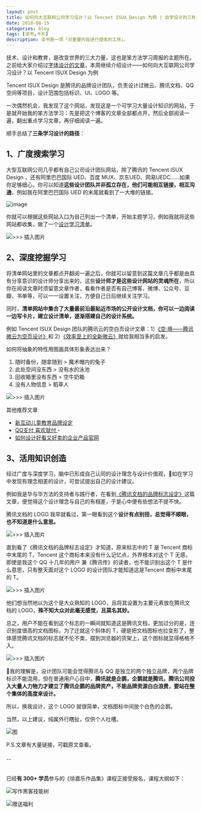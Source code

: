 ```yaml
---
layout: post
title: 如何向大互联网公司学习设计？以 Tencent ISUX Design 为例 | 自学设计的三种方法，附资源索引
date: 2018-08-15
categories: blog
tags: [读书,卡片]
description: 读书是一项「对重要内容进行提炼的工序」。
---
```



技术、设计和教育，是改变世界的三大力量，这也是笨方法学习周报的主题所在。 之前给大家介绍过[字体设计的文章](http://mp.weixin.qq.com/s?__biz=MzA4MTQ0NDQxNg==&mid=2650639705&idx=1&sn=dac7470a86db0b7be29fb882de54e84c&chksm=879dc676b0ea4f6080da9d0932c7638884d25e321d91d89de221586029268e8a48409f5409e6#rd)，本周继续介绍设计——如何向大互联网公司学习设计？以 Tencent ISUX Design 为例

Tencent ISUX Design 是腾讯的品牌设计团队，负责设计过微云、腾讯文档、QQ 空间等项目，设计范围包括标识、UI、LOGO 等。

一次偶然机会，我发现了这个网站，发现这是一个可学习大量设计知识的网站，于是就开始我的笨方法学习：先是把这个博客的文章全部都点开，然后全部阅读一遍，翻出重点学习文章，再仔细阅读一遍。

顺手总结了**三条学习设计的路径**：

## 1、广度搜索学习

大型互联网公司几乎都有自己公司设计团队网站，除了腾讯的 Tencent ISUX Design ，还有阿里巴巴国际 UED、百度 MUX、京东UED、网易UEDC……如果你足够细心，你可以知道**这些设计团队并非孤立存在，他们可能相互链接，相互沟通**，例如我在阿里巴巴国际 UED 的末尾就看到了一大堆的链接。

![image](http://upload-images.jianshu.io/upload_images/32598-bd142eca4f3a3eb6?imageMogr2/auto-orient/strip%7CimageView2/2/w/1240)

你就可以根据这些网站入口为自己列出一个清单，开始主题学习，例如我就将这些网站都收集，做了一个[设计学习清单](https://github.com/cnfeat/GoodThingList/blob/master/GoodDesign.md)。

![>>> 插入图片 ](http://upload-images.jianshu.io/upload_images/32598-f0eb70f46e3f1c0b?imageMogr2/auto-orient/strip%7CimageView2/2/w/1240)


## 2、深度挖掘学习

将清单网站里的文章都点开翻阅一遍之后，你就可以留意到这篇文章几乎都是由具有分享意识的设计师分享出来的，这些**设计师才是这些设计网站的灵魂所在**，所以你在阅读文章时须留意文章作者，看看作者是否有自己博客、微博、公众号、豆瓣、书单等，可以一一设置关注，方便自己日后继续关注学习。

同时，**清单网站中集合了大量最前沿最贴近市场的公开设计文档，你可以一边阅读一边写卡片，建立设计清单，逐渐搭建自己的设计系统。**

例如 Tencent ISUX Design 团队的腾讯云的空白页设计文章：1）[《空·境——腾讯微云为空页设计》](https://isux.tencent.com/articles/weiyun-empty-states-design.html)和 2）[《效率至上的全新微云》](https://isux.tencent.com/articles/108.html)就给我相当多的启发。

如何将抽象的特性用图画具体形象表达出来？

1. 随时备份，随拿随到 > 魔术帽内的兔子
2. 此处空间没东西 > 没有水的泳池
3. 回收箱里没有东西 > 空牛奶箱
4. 没有人物信息 > 稻草人

![>>> 插入图片 ](http://upload-images.jianshu.io/upload_images/32598-df84949a1501b12c?imageMogr2/auto-orient/strip%7CimageView2/2/w/1240)

其他推荐文章

- [新互动儿童教育品牌设定](https://isux.tencent.com/articles/abcmouse-brand.html) 
- [QQ支付 喜欢就付 ](https://isux.tencent.com/articles/qqpay.html)- 
- [如何设计好看又好卖的企业产品官网](https://isux.tencent.com/articles/76.html) 


##  3、活用知识创造

经过广度与深度学习，脑中已形成自己认同的设计理念与设计价值观，如在学习中发现有理念相差的设计，可尝试提出自己的设计建议。

例如我是华与华方法的支持者与践行者，在看到[《腾讯文档的品牌标志设定》](https://isux.tencent.com/articles/tencent-docs.html)这篇文章，便觉得这个设计理念与自己的有相差，于是心中便有些想法不提不快。

腾讯文档的 LOGO 我早就看过，第一眼看到这个**设计有点别扭，总觉得不顺眼，也不知道是什么意思。**

![>>> 插入图片 ](http://upload-images.jianshu.io/upload_images/32598-32800fcc67d13b8c?imageMogr2/auto-orient/strip%7CimageView2/2/w/1240)

直到看了《腾讯文档的品牌标志设定》才知道，原来标志中的 T 是 Tencent 商标中末尾的 T，Tencent 这个商标本来没有什么记忆点，外界根本对这个 T 无感，即使是我这个 QQ 十几年的用户 兼《腾讯传》的读者，也不能识别出这个 T 是什么意思，只有整天面对这个 LOGO 的设计团队才能知道这是Tencent 商标中末尾的 T。

![>>> 插入图片 ](http://upload-images.jianshu.io/upload_images/32598-59a7db43601f5abb?imageMogr2/auto-orient/strip%7CimageView2/2/w/1240)

他们想当然地以为这个是大众熟知的 LOGO，且将其设置为主要元素放在腾讯文档的 LOGO，**殊不知大众对此毫无感觉，且莫名其妙。**

总之，用户不能在看到这个标志的一瞬间就知道这是腾讯文档，更加过分的是，连识别度很高的文档图标，为了迁就这个斜体的 T，硬是把文档图标也拉变形了，整体感觉腾讯文档的标志就不伦不类，摆到浏览器的货架上，这个图标就显得格格不入。

![>>> 插入图片](http://upload-images.jianshu.io/upload_images/32598-e2ddc7fb45f6b68d?imageMogr2/auto-orient/strip%7CimageView2/2/w/1240)  

我的理解是，设计团队可能会觉得腾讯与 QQ 是独立的两个独立品牌，两个品牌标识不能混用，但在普通用户心目中，**腾讯就是企鹅，企鹅就是腾讯，腾讯公司投入大量人力物力才建立了腾讯企鹅的品牌资产，不能品牌资源白白浪费，要站在整个集体的高度来设计。**

所以，换我设计，这个 LOGO 就很简单，文档图标中间放个白色的企鹅。

当然，以上建议，纯属外行瞎扯，仅供个人吐槽。

![图](http://upload-images.jianshu.io/upload_images/32598-a228d6ca044f60a6?imageMogr2/auto-orient/strip%7CimageView2/2/w/1240)

P.S.文章有大量链接，可戳原文查看。

######  --

已经**有 300+ 学员**参与的《徐嘉乐作品集》课程正接受报名，课程大纲如下：

![写作黑客技能树](http://upload-images.jianshu.io/upload_images/32598-ab6a69d22f39426c?imageMogr2/auto-orient/strip%7CimageView2/2/w/1240)

![赠送福利](http://upload-images.jianshu.io/upload_images/32598-3ba41b0bfbc13526?imageMogr2/auto-orient/strip%7CimageView2/2/w/1240)